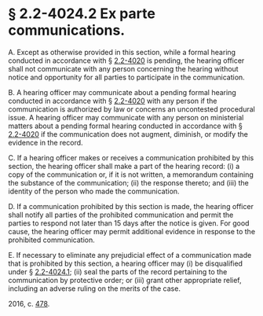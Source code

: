 # § 2.2-4024.2 Ex parte communications.

<p>A. Except as otherwise provided in this section, while a formal hearing conducted in accordance with § <a href='http://law.lis.virginia.gov/vacode/2.2-4020/'>2.2-4020</a> is pending, the hearing officer shall not communicate with any person concerning the hearing without notice and opportunity for all parties to participate in the communication.</p><p>B. A hearing officer may communicate about a pending formal hearing conducted in accordance with § <a href='http://law.lis.virginia.gov/vacode/2.2-4020/'>2.2-4020</a> with any person if the communication is authorized by law or concerns an uncontested procedural issue. A hearing officer may communicate with any person on ministerial matters about a pending formal hearing conducted in accordance with § <a href='http://law.lis.virginia.gov/vacode/2.2-4020/'>2.2-4020</a> if the communication does not augment, diminish, or modify the evidence in the record.</p><p>C. If a hearing officer makes or receives a communication prohibited by this section, the hearing officer shall make a part of the hearing record: (i) a copy of the communication or, if it is not written, a memorandum containing the substance of the communication; (ii) the response thereto; and (iii) the identity of the person who made the communication.</p><p>D. If a communication prohibited by this section is made, the hearing officer shall notify all parties of the prohibited communication and permit the parties to respond not later than 15 days after the notice is given. For good cause, the hearing officer may permit additional evidence in response to the prohibited communication.</p><p>E. If necessary to eliminate any prejudicial effect of a communication made that is prohibited by this section, a hearing officer may (i) be disqualified under § <a href='http://law.lis.virginia.gov/vacode/2.2-4024.1/'>2.2-4024.1</a>; (ii) seal the parts of the record pertaining to the communication by protective order; or (iii) grant other appropriate relief, including an adverse ruling on the merits of the case.</p><p>2016, c. <a href='http://lis.virginia.gov/cgi-bin/legp604.exe?161+ful+CHAP0478'>478</a>.</p>